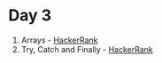 # Day 3

1) Arrays - [HackerRank](https://www.hackerrank.com/challenges/js10-arrays/problem?isFullScreen=true)
2) Try, Catch and Finally - [HackerRank](https://www.hackerrank.com/challenges/js10-try-catch-and-finally/problem?isFullScreen=true) 

